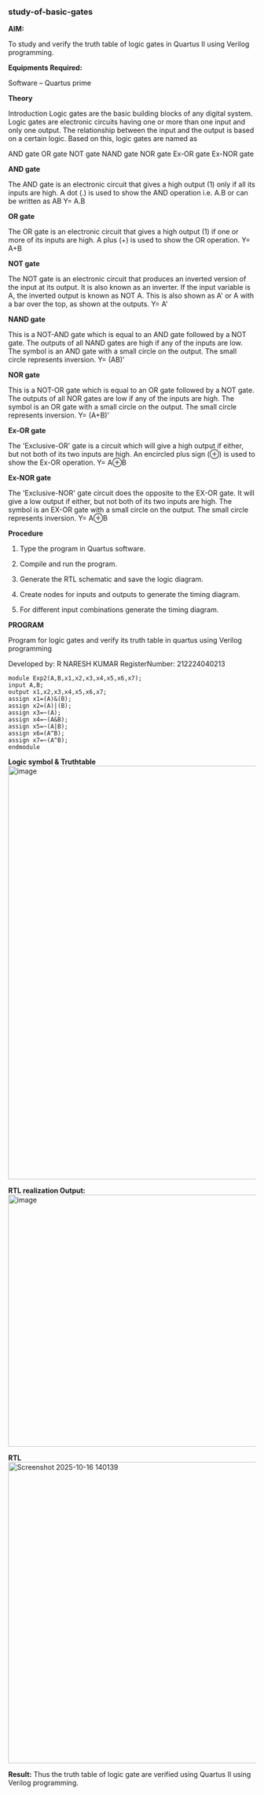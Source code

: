 ### study-of-basic-gates

**AIM:** 

To study and verify the truth table of logic gates in Quartus II using Verilog programming.

**Equipments Required:**

Software – Quartus prime 

**Theory**

Introduction Logic gates are the basic building blocks of any digital system. Logic gates are electronic circuits having one or more than one input and only one output. The relationship between the input and the output is based on a certain logic. Based on this, logic gates are named as

AND gate OR gate NOT gate NAND gate NOR gate Ex-OR gate Ex-NOR gate

**AND gate**

The AND gate is an electronic circuit that gives a high output (1) only if all its inputs are high. A dot (.) is used to show the AND operation i.e. A.B or can be written as AB
Y= A.B

**OR gate** 

The OR gate is an electronic circuit that gives a high output (1) if one or more of its inputs are high. A plus (+) is used to show the OR operation.
Y= A+B

**NOT gate**

The NOT gate is an electronic circuit that produces an inverted version of the input at its output. It is also known as an inverter. If the input variable is A, the inverted output is known as NOT A. This is also shown as A' or A with a bar over the top, as shown at the outputs.
Y= A'

**NAND gate**

This is a NOT-AND gate which is equal to an AND gate followed by a NOT gate. The outputs of all NAND gates are high if any of the inputs are low. The symbol is an AND gate with a small circle on the output. The small circle represents inversion.
Y= (AB)’

**NOR gate**

This is a NOT-OR gate which is equal to an OR gate followed by a NOT gate. The outputs of all NOR gates are low if any of the inputs are high. The symbol is an OR gate with a small circle on the output. The small circle represents inversion.
Y= (A+B)’

**Ex-OR gate**

The 'Exclusive-OR' gate is a circuit which will give a high output if either, but not both of its two inputs are high. An encircled plus sign (⊕) is used to show the Ex-OR operation.
Y= A⊕B

**Ex-NOR gate**

The 'Exclusive-NOR' gate circuit does the opposite to the EX-OR gate. It will give a low output if either, but not both of its two inputs are high. The symbol is an EX-OR gate with a small circle on the output. The small circle represents inversion.
Y= A⊕B

**Procedure** 

1.	Type the program in Quartus software.

2.	Compile and run the program.

3.	Generate the RTL schematic and save the logic diagram.

4.	Create nodes for inputs and outputs to generate the timing diagram.

5.	For different input combinations generate the timing diagram.


**PROGRAM**

Program for logic gates and verify its truth table in quartus using Verilog programming

 Developed by: R NARESH KUMAR
 RegisterNumber: 212224040213
```
module Exp2(A,B,x1,x2,x3,x4,x5,x6,x7);
input A,B;
output x1,x2,x3,x4,x5,x6,x7;
assign x1=(A)&(B);
assign x2=(A)|(B);
assign x3=~(A);
assign x4=~(A&B);
assign x5=~(A|B);
assign x6=(A^B);
assign x7=~(A^B);
endmodule
```
 
**Logic symbol & Truthtable**
<img width="1021" height="840" alt="image" src="https://github.com/user-attachments/assets/00cfcc2c-4b8d-4ece-a452-c0de6f7e05e6" />


**RTL realization Output:** 
<img width="1033" height="512" alt="image" src="https://github.com/user-attachments/assets/e0d734c1-bbc8-4130-bb62-fa8882a9a271" />


**RTL**
<img width="788" height="612" alt="Screenshot 2025-10-16 140139" src="https://github.com/user-attachments/assets/8c412d95-52d2-4d3d-8b60-c5718decf2c8" />


**Result:**
Thus the truth table of logic gate are verified using Quartus II using Verilog programming.


